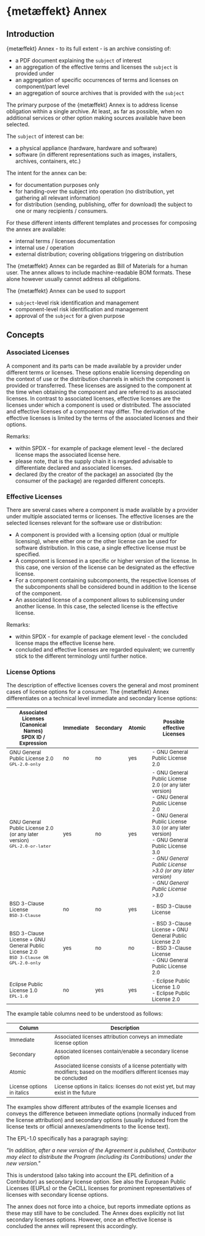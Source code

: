 # {metæffekt} Annex

## Introduction

{metæffekt} Annex - to its full extent - is an archive consisting of:
* a PDF document explaining the `subject` of interest
* an aggregation of the effective terms and licenses the `subject` is provided under
* an aggregation of specific occurrences of terms and licenses on component/part level
* an aggregation of source archives that is provided with the `subject`

The primary purpose of the {metæffekt} Annex is to address license obligation within a single archive. At least, as far
as possible, when no additional services or other option making sources available have been selected.

The `subject` of interest can be:
- a physical appliance (hardware, hardware and software)
- software (in different representations such as images, installers, archives, containers, etc.)

The intent for the annex can be:
- for documentation purposes only
- for handing-over the subject into operation (no distribution, yet gathering all relevant information)
- for distribution (sending, publishing, offer for download) the subject to one or many recipients / consumers.

For these different intents different templates and processes for composing the annex are available:
* internal terms / licenses documentation
* internal use / operation
* external distribution; covering obligations triggering on distribution

The {metæffekt} Annex can be regarded as Bill of Materials for a human user. The annex allows to include 
machine-readable BOM formats. These alone however usually cannot address all obligations.

The {metæffekt} Annex can be used to support
* `subject`-level risk identification and management
* component-level risk identification and management
* approval of the `subject` for a given purpose

## Concepts

### Associated Licenses

A component and its parts can be made available by a provider under different terms or licenses. These options enable
licensing depending on the context of use or the distribution channels in which the component is provided
or transferred. These licenses are assigned to the component at the time when obtaining the component and are referred to
as associated licenses. In contrast to associated licenses, effective licenses are the licenses under
which a component is used or distributed. The associated and effective licenses of a component may differ. The
derivation of the effective licenses is limited by the terms of the associated licenses and their options.

Remarks:
- within SPDX - for example of package element level - the declared license maps the associated license here.
- please note, that is the supply chain it is regarded advisable to differentiate declared and associated licenses.
- declared (by the creator of the package) an associated (by the consumer of the package) are regarded different concepts.

### Effective Licenses

There are several cases where a component is made available by a provider under multiple associated terms or licenses.
The effective licenses are the selected licenses relevant for the software use or distribution:
* A component is provided with a licensing option (dual or multiple licensing), where either one or the other license 
  can be used for software distribution. In this case, a single effective license must be specified.
* A component is licensed in a specific or higher version of the license. In this case, one version of the
  license can be designated as the effective license.
* For a component containing subcomponents, the respective licenses of the subcomponents shall be considered bound in 
  addition to the license of the component.
* An associated license of a component allows to sublicensing under another license. In this case, the selected license 
  is the effective license.

Remarks:
- within SPDX - for example of package element level - the concluded license maps the effective license here.
- concluded and effective licenses are regarded equivalent; we currently stick to the different terminology until 
  further notice.

### License Options

The description of effective licenses covers the general and most prominent cases of license options for a consumer.
The {metæffekt} Annex differentiates on a technical level immediate and secondary license options:

| <sub>Associated Licenses (Canonical Names)<br>SPDX ID / Expression</sub>                                      | <sub>Immediate</sub> | <sub>Secondary</sub> | <sub>Atomic</sub> | <sub>Possible effective Licenses</sub>                                                                                                                                                                                                                                                    |
|---------------------------------------------------------------------------------------------------------------|----------------------|----------------------|-------------------|-------------------------------------------------------------------------------------------------------------------------------------------------------------------------------------------------------------------------------------------------------------------------------------------|
| <sub>GNU General Public License 2.0</sub><br><sub>`GPL-2.0-only`</sub>                                        | <sub>no</sub>        | <sub>no</sub>        | <sub>yes</sub>    | <sub>- GNU General Public License 2.0</sub>                                                                                                                                                                                 |
| <sub>GNU General Public License 2.0 (or any later version)</sub><br><sub>`GPL-2.0-or-later`</sub>             | <sub>yes</sub>       | <sub>no</sub>        | <sub>yes</sub>    | <sub>- GNU General Public License 2.0 (or any later version)<br>- GNU General Public License 2.0<br>- GNU General Public License 3.0 (or any later version)<br>- GNU General Public License 3.0<br>- *GNU General Public License &gt;3.0 (or any later version)*<br>- *GNU General Public License &gt;3.0*</sub> |
| <sub>BSD 3-Clause License</sub><br><sub>`BSD-3-Clause`</sub>                                                  | <sub>no</sub>        | <sub>no</sub>        | <sub>yes</sub>    | <sub>- BSD 3-Clause License </sub>                                                                                                                                                                                                                                                        |
| <sub>BSD 3-Clause License + GNU General Public License 2.0</sub><br><sub>`BSD 3-Clause OR GPL-2.0-only`</sub> | <sub>yes</sub>       | <sub>no</sub>        | <sub>no</sub>     | <sub>- BSD 3-Clause License + GNU General Public License 2.0<br>- BSD 3-Clause License<br>- GNU General Public License 2.0</sub>                                                                                                                                                          |
| <sub>Eclipse Public License 1.0</sub><br><sub>`EPL-1.0`</sub>                                                 | <sub>no</sub>        | <sub>yes</sub>       | <sub>yes</sub>    | <sub>- Eclipse Public License 1.0<br>- Eclipse Public License 2.0</sub>                                                                                                                                                                                                                   |

The example table columns need to be understood as follows:

| <sub>Column</sub>                     | <sub>Description</sub>                                                                                                                     |
|---------------------------------------|--------------------------------------------------------------------------------------------------------------------------------------------|
| <sub>Immediate</sub>                  | <sub>Associated licenses attribution conveys an immediate license option</sub>                                                             |
| <sub>Secondary</sub>                  | <sub>Associated licenses contain/enable a secondary license option</sub>                                                                   |
| <sub>Atomic</sub>                     | <sub>Associated license consists of a license potentially with modifiers; based on the modifiers different licenses may be concluded</sub> |
| <sub>License options in italics</sub> | <sub>License options in italics: licenses do not exist yet, but may exist in the future</sub>                                              |

The examples show different attributes of the example licenses and conveys the difference between immediate options 
(normally induced from the license attribution) and secondary options (usually induced from the license texts or official 
annexes/amendments to the license text).

The EPL-1.0 specifically has a paragraph saying:

*"In addition, after a new version of the Agreement is published, Contributor may elect to distribute the Program 
(including its Contributions) under the new version."*

This is understood (also taking into account the EPL definition of a Contributor) as secondary license option. See also 
the European Public Licenses (EUPLs) or the CeCILL licenses for prominent representatives of licenses with secondary 
license options.

The annex does not force into a choice, but reports immediate options as these may still have to be concluded. The 
Annex does explicitly not list secondary licenses options. However, once an effective license is concluded the annex 
will represent this accordingly.
